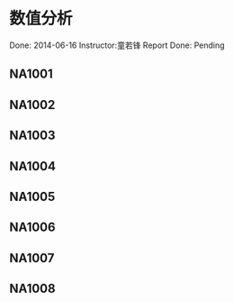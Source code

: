 数值分析
=====

Done: 2014-06-16
Instructor:童若锋
Report Done: Pending

NA1001
-----

NA1002
-----

NA1003
-----

NA1004
-----

NA1005
-----

NA1006
-----

NA1007
-----

NA1008
-----

